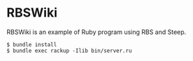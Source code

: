 # RBSWiki

RBSWiki is an example of Ruby program using RBS and Steep.

```
$ bundle install
$ bundle exec rackup -Ilib bin/server.ru
```
